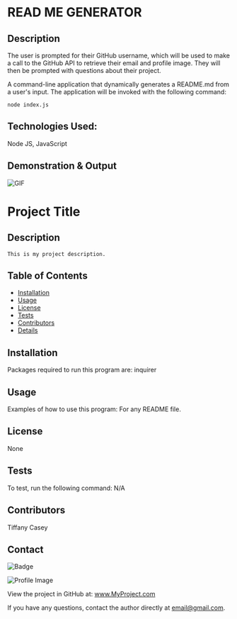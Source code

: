 
# READ ME GENERATOR

## Description
The user is prompted for their GitHub username, which will be used to make a call to the GitHub API to retrieve their      email and profile image. They will then be prompted with questions about their project.

A command-line application that dynamically generates a README.md from a user's input. The application will be invoked with the following command:

```
node index.js
```
## Technologies Used: 
Node JS, JavaScript 

## Demonstration & Output

![GIF](https://user-images.githubusercontent.com/60197994/81350819-ce5b4600-9090-11ea-8f85-5ba4a1adb037.gif)

  # Project Title
  
  ## Description
    This is my project description.

  ## Table of Contents
  - [Installation](#installation)
  - [Usage](#usage)
  - [License](#license)
  - [Tests](#tests)
  - [Contributors](#contributer)
  - [Details](#details)

  ## Installation
  Packages required to run this program are: inquirer
  
  ## Usage
  Examples of how to use this program: For any README file.

  ## License
  None

  ## Tests
  To test, run the following command: N/A

  ## Contributors
  Tiffany Casey

  ## Contact
  
![Badge](https://img.shields.io/badge/Github-TiffanyCasey-4cbbb9) 
  
![Profile Image](https://github.com/TiffanyCasey.png?size=50)
  
View the project in GitHub at: www.MyProject.com
  
If you have any questions, contact the author directly at email@gmail.com.
